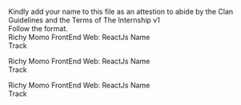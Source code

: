 
Kindly add your name to this file as an attestion to abide by the Clan Guidelines and the Terms of The Internship v1
<br/> Follow the format.<br/> 
Richy Momo
FrontEnd Web: ReactJs
Name <br/>
Track

Richy Momo
FrontEnd Web: ReactJs
Name <br/>
Track

Richy Momo
FrontEnd Web: ReactJs
Name <br/>
Track
